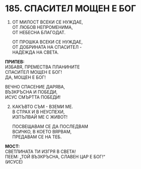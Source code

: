# 185. СПАСИТЕЛ МОЩЕН Е БОГ  
  
1. ОТ МИЛОСТ ВСЕКИ СЕ НУЖДАЕ,  
    ОТ ЛЮБОВ НЕПРОМЕНИМА,  
    ОТ НЕБЕСНА БЛАГОДАТ.  

    ОТ ПРОШКА ВСЕКИ СЕ НУЖДАЕ,  
    ОТ ДОБРИНАТА НА СПАСИТЕЛ -  
    НАДЕЖДА НА СВЕТА.  

**ПРИПЕВ:**  
ИЗБАВЯ, ПРЕМЕСТВА ПЛАНИНИТЕ  
СПАСИТЕЛ МОЩЕН Е БОГ!  
ДА, МОЩЕН Е БОГ!  
  
ВЕЧНО СПАСЕНИЕ ДАРЯВА,  
ВЪЗКРЪСНА И ПОБЕДИ,  
ИСУС СМЪРТТА ПОБЕДИ!  

2. КАКЪВТО СЪМ - ВЗЕМИ МЕ.  
    В СТРАХ И В НЕУСПЕХИ,  
    ИЗПЪЛВАЙ МЕ С ЖИВОТ!  

    ПОСВЕЩАВАМ СЕ ДА ПОСЛЕДВАМ  
    ВСИЧКО, В КОЕТО ВЯРВАМ,  
    ПРЕДАВАМ СЕ НА ТЕБ.  
  
**МОСТ:**  
СВЕТЛИНАТА ТИ ИЗГРЯ В СВЕТА!  
ПЕЕМ: „ТОЙ ВЪЗКРЪСНА,
СЛАВЕН ЦАР Е БОГ!“  
(ИСУСЕ)  
